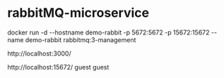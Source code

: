 # rabbitMQ-microservice

docker run -d --hostname demo-rabbit -p 5672:5672 -p 15672:15672 --name demo-rabbit rabbitmq:3-management



http://localhost:3000/


http://localhost:15672/
guest
guest